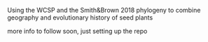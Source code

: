 Using the WCSP and the Smith&Brown 2018 phylogeny to combine geography and evolutionary history of seed plants

more info to follow soon, just setting up the repo
